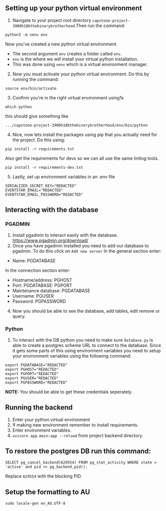 ## Setting up your python virtual environment
1. Navigate to your project root directory `capstone-project-3900h18bthebinarybrotherhood`.Then run the command:
```
python3 -m venv env
```
Now you've created a new python virtual environment. 
- The second argument `env` creates a folder called `env`.
- `env` is the where we will install your virtual python installation. 
- This was done using `venv` which is a virtual environment manager. 
2. Now you must activate your python virtual environment. Do this by running the command:
```
source env/bin/activate
```
3. Confirm you're in the right virtual environment using1s
```
which python
```
this should give something like 
```
.../capstone-project-3900h18bthebinarybrotherhood/env/bin/python
```
4. Nice, now lets install the packages using pip that you actually need for the project. Do this using:
```
pip install -r requirements.txt
```
Also get the requirements for devs so we can all use the same linting tools.
```
pip install -r requirements-dev.txt
```
5. Lastly, set up environment variables in an .env file
```
SERIALIZER_SECRET_KEY="REDACTED"
EVENTSTAR_EMAIL="REDACTED"
EVENTSTAR_EMAIL_PASSWORD="REDACTED"
```

## Interacting with the database
### PGADMIN
1. Install pgadmin to interact easily with the database. https://www.pgadmin.org/download/
2. Once you have pgadmin installed you need to add our database to pgadmin. To do this click on `Add new server`
In the general section enter:
- Name: PGDATABASE

In the connection section enter: 
- Hostname/address: PGHOST
- Port: PGDATABASE: PGPORT
- Maintenance database: PGDATABASE
- Username: PGUSER
- Password: PGPASSWORD 
4. Now you should be able to see the database, add tables, edit remove or query.

### Python
1. To interact with the DB python you need to make sure `database.py` is able to create a postgres scheme URL to connect to the database. Since it gets some parts of this using environment variables you need to setup your environment variables using the following command:
```
export PGDATABASE="REDACTED"
export PGHOST="REDACTED"
export PGPORT="REDACTED"
export PGUSER="REDACTED"
export PGPASSWORD="REDACTED"
```
**NOTE:**
You should be able to get these credentials seperately.

## Running the backend
1. Enter your python virtual environment
2. If making new environment remember to install requirements.
3. Enter environment variables.
4. `uvicorn app.main:app --reload` from project backend directory.

## To restore the postgres DB run this command:
```
SELECT pg_cancel_backend(629554) FROM pg_stat_activity WHERE state = 'active' and pid <> pg_backend_pid();
```
Replace `629554` with the blocking PID.

## Setup the formatting to AU

```
sudo locale-gen en_AU.UTF-8
```